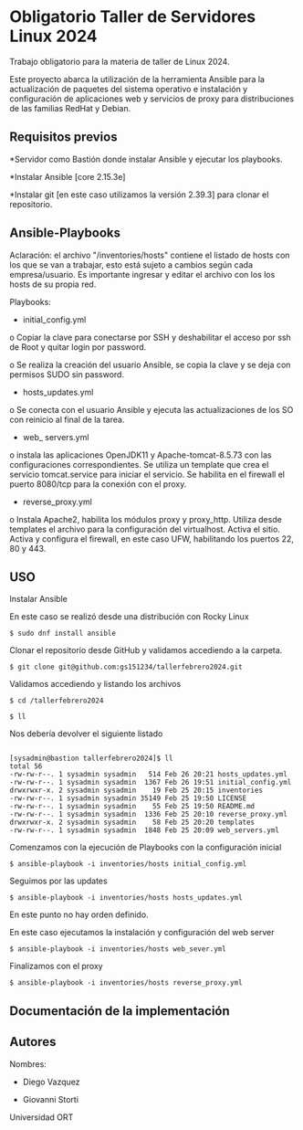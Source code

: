 # Obligatorio Taller de Servidores Linux 2024

Trabajo obligatorio para la materia de taller de Linux 2024.

Este proyecto abarca la utilización de la herramienta Ansible para la actualización de paquetes del sistema operativo e instalación y configuración de aplicaciones web y servicios de proxy para distribuciones de las familias RedHat y Debian. 

## Requisitos previos

*Servidor como Bastión donde instalar Ansible y ejecutar los playbooks.

*Instalar Ansible [core 2.15.3e] 

*Instalar git [en este caso utilizamos la versión 2.39.3]
para clonar el repositorio.

## Ansible-Playbooks

Aclaración: el archivo "/inventories/hosts" contiene el listado de hosts con los que se van a trabajar, esto está sujeto a cambios según cada empresa/usuario. Es importante ingresar y editar el archivo con los los hosts de su propia red.

Playbooks:

-	initial_config.yml

o	Copiar la clave para conectarse por SSH y deshabilitar el acceso por ssh de Root y quitar login por password.

o	Se realiza la creación del usuario Ansible, se copia la clave y se deja con permisos SUDO sin password.

-	hosts_updates.yml

o	Se conecta con el usuario Ansible y ejecuta las actualizaciones de los SO con reinicio al final de la tarea.

-	web_ servers.yml

o	instala las aplicaciones OpenJDK11 y Apache-tomcat-8.5.73 con las configuraciones correspondientes. Se utiliza un template que crea el servicio tomcat.service para iniciar el servicio. Se habilita en el firewall el puerto 8080/tcp para la conexión con el proxy.

-	reverse_proxy.yml

o	Instala Apache2, habilita los módulos proxy y proxy_http. Utiliza desde templates el archivo para la configuración del virtualhost. Activa el sitio. Activa y configura el firewall, en este caso UFW, habilitando los puertos 22, 80 y 443.





## USO

Instalar Ansible

En este caso se realizó desde una distribución con Rocky Linux
```
$ sudo dnf install ansible
```
Clonar el repositorio desde GitHub y validamos accediendo a la carpeta.

```
$ git clone git@github.com:gs151234/tallerfebrero2024.git
```
Validamos accediendo y listando los archivos
```
$ cd /tallerfebrero2024

$ ll
```
Nos debería devolver el siguiente listado
```

[sysadmin@bastion tallerfebrero2024]$ ll
total 56
-rw-rw-r--. 1 sysadmin sysadmin   514 Feb 26 20:21 hosts_updates.yml
-rw-rw-r--. 1 sysadmin sysadmin  1367 Feb 26 19:51 initial_config.yml
drwxrwxr-x. 2 sysadmin sysadmin    19 Feb 25 20:15 inventories
-rw-rw-r--. 1 sysadmin sysadmin 35149 Feb 25 19:50 LICENSE
-rw-rw-r--. 1 sysadmin sysadmin    55 Feb 25 19:50 README.md
-rw-rw-r--. 1 sysadmin sysadmin  1336 Feb 25 20:10 reverse_proxy.yml
drwxrwxr-x. 2 sysadmin sysadmin    58 Feb 25 20:20 templates
-rw-rw-r--. 1 sysadmin sysadmin  1848 Feb 25 20:09 web_servers.yml

```

Comenzamos con la ejecución de Playbooks con la configuración inicial

```
$ ansible-playbook -i inventories/hosts initial_config.yml
```

Seguimos por las updates
```
$ ansible-playbook -i inventories/hosts hosts_updates.yml
```
En este punto no hay orden definido. 

En este caso ejecutamos la instalación y configuración del web server
```
$ ansible-playbook -i inventories/hosts web_sever.yml
```
Finalizamos con el proxy
```
$ ansible-playbook -i inventories/hosts reverse_proxy.yml
```
## Documentación de la implementación



## Autores

Nombres: 

  - Diego Vazquez 

  - Giovanni Storti

Universidad ORT 
